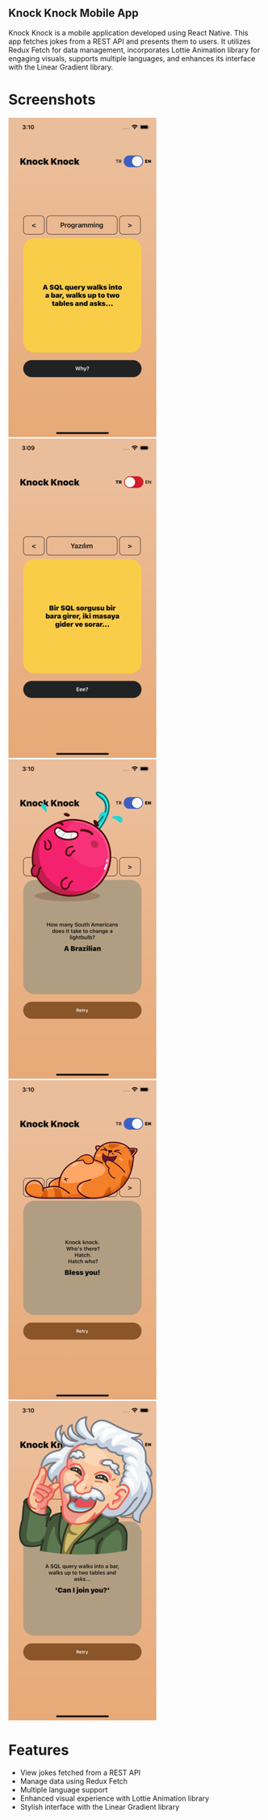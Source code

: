 ## Knock Knock Mobile App

Knock Knock is a mobile application developed using React Native. This app fetches jokes from a REST API and presents them to users. It utilizes Redux Fetch for data management, incorporates Lottie Animation library for engaging visuals, supports multiple languages, and enhances its interface with the Linear Gradient library.

# Screenshots
![AppExamples1](ss1.png)
![AppExamples2](ss2.png)
![AppExamples3](ss3.png)
![AppExamples4](ss4.png)
![AppExamples5](ss5.png)
# Features

- View jokes fetched from a REST API
- Manage data using Redux Fetch
- Multiple language support
- Enhanced visual experience with Lottie Animation library
- Stylish interface with the Linear Gradient library

